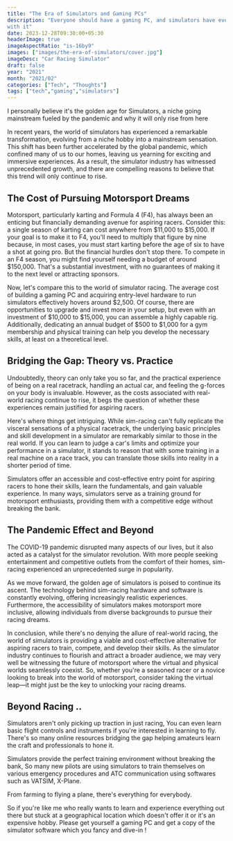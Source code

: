 ```yaml
---
title: "The Era of Simulators and Gaming PCs"
description: "Everyone should have a gaming PC, and simulators have everything to do
with it"
date: 2023-12-28T09:30:00+05:30
headerImage: true
imageAspectRatio: "is-16by9"
images: ["images/the-era-of-simulators/cover.jpg"]
imageDesc: "Car Racing Simulator"
draft: false
year: "2021"
month: "2021/02"
categories: ["Tech", "Thoughts"]
tags: ["tech","gaming","simulators"]
---
```


I personally believe it's the golden age for Simulators, a niche going mainstream fueled by
the pandemic and why it will only rise from here

<!--more-->

In recent years, the world of simulators has experienced a remarkable transformation, evolving from a niche hobby into a mainstream sensation. This shift has been further accelerated by the global pandemic, which confined many of us to our homes, leaving us yearning for exciting and immersive experiences. As a result, the simulator industry has witnessed unprecedented growth, and there are compelling reasons to believe that this trend will only continue to rise.

## The Cost of Pursuing Motorsport Dreams

Motorsport, particularly karting and Formula 4 (F4), has always been an enticing but financially demanding avenue for aspiring racers. Consider this: a single season of karting can cost anywhere from $11,000 to $15,000. If your goal is to make it to F4, you'll need to multiply that figure by nine because, in most cases, you must start karting before the age of six to have a shot at going pro. But the financial hurdles don't stop there. To compete in an F4 season, you might find yourself needing a budget of around $150,000. That's a substantial investment, with no guarantees of making it to the next level or attracting sponsors.

Now, let's compare this to the world of simulator racing. The average cost of building a gaming PC and acquiring entry-level hardware to run simulators effectively hovers around $2,500. Of course, there are opportunities to upgrade and invest more in your setup, but even with an investment of $10,000 to $15,000, you can assemble a highly capable rig. Additionally, dedicating an annual budget of $500 to $1,000 for a gym membership and physical training can help you develop the necessary skills, at least on a theoretical level.

## Bridging the Gap: Theory vs. Practice

Undoubtedly, theory can only take you so far, and the practical experience of being on a real racetrack, handling an actual car, and feeling the g-forces on your body is invaluable. However, as the costs associated with real-world racing continue to rise, it begs the question of whether these experiences remain justified for aspiring racers.

Here's where things get intriguing. While sim-racing can't fully replicate the visceral sensations of a physical racetrack, the underlying basic principles and skill development in a simulator are remarkably similar to those in the real world. If you can learn to judge a car's limits and optimize your performance in a simulator, it stands to reason that with some training in a real machine on a race track, you can translate those skills into reality in a shorter period of time.

Simulators offer an accessible and cost-effective entry point for aspiring racers to hone their skills, learn the fundamentals, and gain valuable experience. In many ways, simulators serve as a training ground for motorsport enthusiasts, providing them with a competitive edge without breaking the bank.

## The Pandemic Effect and Beyond

The COVID-19 pandemic disrupted many aspects of our lives, but it also acted as a catalyst for the simulator revolution. With more people seeking entertainment and competitive outlets from the comfort of their homes, sim-racing experienced an unprecedented surge in popularity.

As we move forward, the golden age of simulators is poised to continue its ascent. The technology behind sim-racing hardware and software is constantly evolving, offering increasingly realistic experiences. Furthermore, the accessibility of simulators makes motorsport more inclusive, allowing individuals from diverse backgrounds to pursue their racing dreams.

In conclusion, while there's no denying the allure of real-world racing, the world of simulators is providing a viable and cost-effective alternative for aspiring racers to train, compete, and develop their skills. As the simulator industry continues to flourish and attract a broader audience, we may very well be witnessing the future of motorsport where the virtual and physical worlds seamlessly coexist. So, whether you're a seasoned racer or a novice looking to break into the world of motorsport, consider taking the virtual leap—it might just be the key to unlocking your racing dreams.

## Beyond Racing ..


Simulators aren't only picking up traction in just racing, You can even learn basic flight controls and
instruments if you're interested in learning to fly. There's so many online resources bridging the
gap helping amateurs learn the craft and professionals to hone it.

Simulators provide the perfect training environment without breaking the bank, So many new pilots
are using simulators to train themselves on various emergency procedures and ATC communication using
softwares such as VATSIM, X-Plane.

From farming to flying a plane, there's everything for everybody.

So if you're like me who really wants to learn and experience everything out there but stuck at a
geographical location which doesn't offer it or it's an expensive hobby. Please get yourself a gaming PC and get a
copy of the simulator software which you fancy and dive-in !
